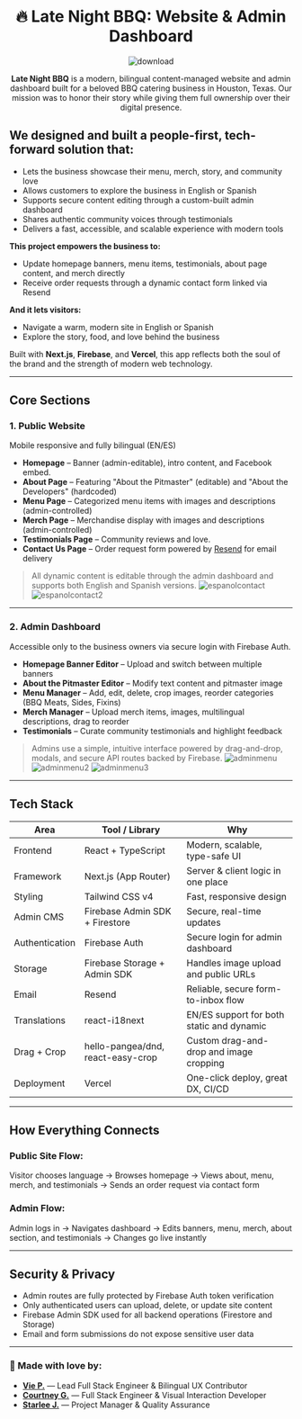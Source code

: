 <div align="center">
  
# 🔥 Late Night BBQ: Website & Admin Dashboard

![download](https://github.com/user-attachments/assets/28ff98f5-86c8-49cb-9712-ebbc05e11616)



**Late Night BBQ** is a modern, bilingual content-managed website and admin dashboard built for a beloved BBQ catering business in Houston, Texas. Our mission was to honor their story while giving them full ownership over their digital presence.

</div>

## We designed and built a people-first, tech-forward solution that:

- Lets the business showcase their menu, merch, story, and community love
- Allows customers to explore the business in English or Spanish
- Supports secure content editing through a custom-built admin dashboard
- Shares authentic community voices through testimonials
- Delivers a fast, accessible, and scalable experience with modern tools

**This project empowers the business to:**
- Update homepage banners, menu items, testimonials, about page content, and merch directly
- Receive order requests through a dynamic contact form linked via Resend

**And it lets visitors:**
- Navigate a warm, modern site in English or Spanish
- Explore the story, food, and love behind the business

Built with **Next.js**, **Firebase**, and **Vercel**, this app reflects both the soul of the brand and the strength of modern web technology.

---

## Core Sections

### 1. Public Website
Mobile responsive and fully bilingual (EN/ES)

- **Homepage** – Banner (admin-editable), intro content, and Facebook embed.
- **About Page** – Featuring "About the Pitmaster" (editable) and "About the Developers" (hardcoded)
- **Menu Page** – Categorized menu items with images and descriptions (admin-controlled)
- **Merch Page** – Merchandise display with images and descriptions (admin-controlled)
- **Testimonials Page** – Community reviews and love.
- **Contact Us Page** – Order request form powered by [Resend](https://resend.com/) for email delivery

> All dynamic content is editable through the admin dashboard and supports both English and Spanish versions.
![espanolcontact](https://github.com/user-attachments/assets/645e3ac1-59fb-4062-8cca-e03964844922)
![espanolcontact2](https://github.com/user-attachments/assets/d022e271-1bb9-4924-b8ee-88bb7af1f5be)



---

### 2. Admin Dashboard
Accessible only to the business owners via secure login with Firebase Auth.

-  **Homepage Banner Editor** – Upload and switch between multiple banners
-  **About the Pitmaster Editor** – Modify text content and pitmaster image
-  **Menu Manager** – Add, edit, delete, crop images, reorder categories (BBQ Meats, Sides, Fixins)
-  **Merch Manager** – Upload merch items, images, multilingual descriptions, drag to reorder
-  **Testimonials** – Curate community testimonials and highlight feedback

> Admins use a simple, intuitive interface powered by drag-and-drop, modals, and secure API routes backed by Firebase.
![adminmenu](https://github.com/user-attachments/assets/0645aeeb-41dc-432f-b455-07dbefe211f5)
![adminmenu2](https://github.com/user-attachments/assets/69c053d0-c670-4c77-b696-9ec233046a3a)
![adminmenu3](https://github.com/user-attachments/assets/c3888385-8780-435b-b044-5a1671c4654a)







---

##  Tech Stack

| Area               | Tool / Library                     | Why                                         |
| ------------------|-------------------------------------|---------------------------------------------|
| Frontend          | React + TypeScript                  | Modern, scalable, type-safe UI              |
| Framework         | Next.js (App Router)                | Server & client logic in one place          |
| Styling           | Tailwind CSS v4                     | Fast, responsive design                     |
| Admin CMS         | Firebase Admin SDK + Firestore     | Secure, real-time updates                   |
| Authentication    | Firebase Auth                      | Secure login for admin dashboard            |
| Storage           | Firebase Storage + Admin SDK       | Handles image upload and public URLs        |
| Email             | Resend                              | Reliable, secure form-to-inbox flow         |
| Translations      | react-i18next                       | EN/ES support for both static and dynamic   |
| Drag + Crop       | hello-pangea/dnd, react-easy-crop   | Custom drag-and-drop and image cropping     |
| Deployment        | Vercel                              | One-click deploy, great DX, CI/CD           |

---

## How Everything Connects

### Public Site Flow:
Visitor chooses language → Browses homepage → Views about, menu, merch, and testimonials → Sends an order request via contact form

### Admin Flow:
Admin logs in → Navigates dashboard → Edits banners, menu, merch, about section, and testimonials → Changes go live instantly

---

## Security & Privacy

- Admin routes are fully protected by Firebase Auth token verification
- Only authenticated users can upload, delete, or update site content
- Firebase Admin SDK used for all backend operations (Firestore and Storage)
- Email and form submissions do not expose sensitive user data

---

### 💖 Made with love by:

- **[Vie P.](https://whatdoyouknowaboutlove.com/viep/)** —  Lead Full Stack Engineer & Bilingual UX Contributor  
- **[Courtney G.](https://github.com/grahacr)** — Full Stack Engineer & Visual Interaction Developer  
- **[Starlee J.](https://github.com/starles-barkley)** — Project Manager & Quality Assurance




